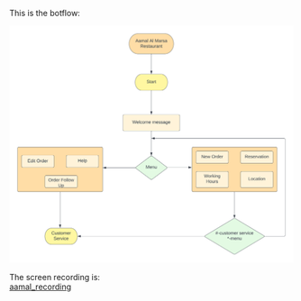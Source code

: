 This is the botflow:

![](/assets/Aamal%20bot.png)

The screen recording is:
<br>
[aamal_recording](https://drive.google.com/file/d/1ayVqOQEyCVOkxwwRD7a5F0AGSrFzlQeY/view?usp=sharing)
